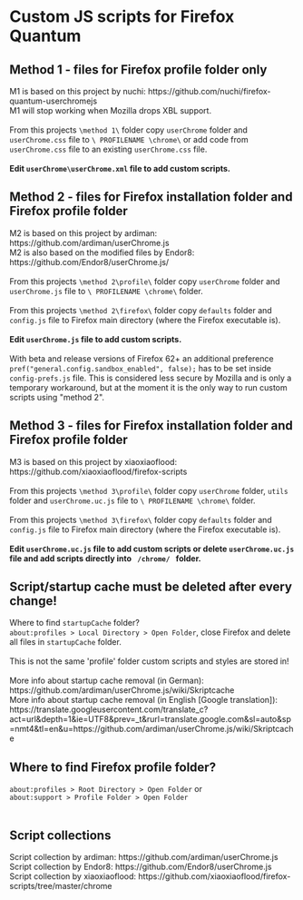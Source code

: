 <h1>Custom JS scripts for Firefox Quantum</h1>
<h2>Method 1 - files for Firefox profile folder only</h2>
M1 is based on this project by nuchi: https://github.com/nuchi/firefox-quantum-userchromejs </br>
M1 will stop working when Mozilla drops XBL support.</br>
</br>
From this projects <code>\method 1\</code> folder copy <code>userChrome</code> folder and <code>userChrome.css</code> file to <code>\ PROFILENAME \chrome\</code> or add code from <code>userChrome.css</code> file to an existing <code>userChrome.css</code> file.</br>
</br>
<b>Edit <code>userChrome\userChrome.xml</code> file to add custom scripts.</b>
</br>
<h2>Method 2 - files for Firefox installation folder and Firefox profile folder</h2>
M2 is based on this project by ardiman: https://github.com/ardiman/userChrome.js </br>
M2 is also based on the modified files by Endor8: https://github.com/Endor8/userChrome.js/ </br>
</br>
From this projects <code>\method 2\profile\</code> folder copy <code>userChrome</code> folder and <code>userChrome.js</code> file to <code>\ PROFILENAME \chrome\</code> folder.</br>
</br>
From this projects <code>\method 2\firefox\</code> folder copy <code>defaults</code> folder and <code>config.js</code> file to Firefox main directory (where the Firefox executable is). </br>
</br>
<b>Edit <code>userChrome.js</code> file to add custom scripts.</b></br>
</br>
With beta and release versions of Firefox 62+ an additional preference <code>pref("general.config.sandbox_enabled", false);</code> has to be set inside <code>config-prefs.js</code> file. This is considered less secure by Mozilla and is only a temporary workaround, but at the moment it is the only way to run custom scripts using "method 2". 
</br>
<h2>Method 3 - files for Firefox installation folder and Firefox profile folder</h2>
M3 is based on this project by xiaoxiaoflood: https://github.com/xiaoxiaoflood/firefox-scripts </br>
</br>
From this projects <code>\method 3\profile\</code> folder copy <code>userChrome</code> folder, <code>utils</code> folder and <code>userChrome.uc.js</code> file to <code>\ PROFILENAME \chrome\</code> folder.</br>
</br>
From this projects <code>\method 3\firefox\</code> folder copy <code>defaults</code> folder and <code>config.js</code> file to Firefox main directory (where the Firefox executable is). </br>
</br>
<b>Edit <code>userChrome.uc.js</code> file to add custom scripts or delete <code>userChrome.uc.js</code> file and add scripts directly into <code> /chrome/ </code> folder.</b>
</br>
<h2>Script/startup cache must be deleted after every change!</h2>
Where to find <code>startupCache</code> folder?</br>
<code>about:profiles > Local Directory > Open Folder</code>, close Firefox and delete all files in <code>startupCache</code> folder.</br>
</br>
This is not the same 'profile' folder custom scripts and styles are stored in!</br>
</br>
More info about startup cache removal (in German): https://github.com/ardiman/userChrome.js/wiki/Skriptcache </br>
More info about startup cache removal (in English [Google translation]): https://translate.googleusercontent.com/translate_c?act=url&depth=1&ie=UTF8&prev=_t&rurl=translate.google.com&sl=auto&sp=nmt4&tl=en&u=https://github.com/ardiman/userChrome.js/wiki/Skriptcache </br>
<h2>Where to find Firefox profile folder?</h2>
<code>about:profiles > Root Directory > Open Folder</code> or </br>
<code>about:support > Profile Folder > Open Folder</code></br>
</br>
<h2>Script collections</h2>
Script collection by ardiman: https://github.com/ardiman/userChrome.js</br>
Script collection by Endor8: https://github.com/Endor8/userChrome.js</br>
Script collection by xiaoxiaoflood: https://github.com/xiaoxiaoflood/firefox-scripts/tree/master/chrome</br>
</br>